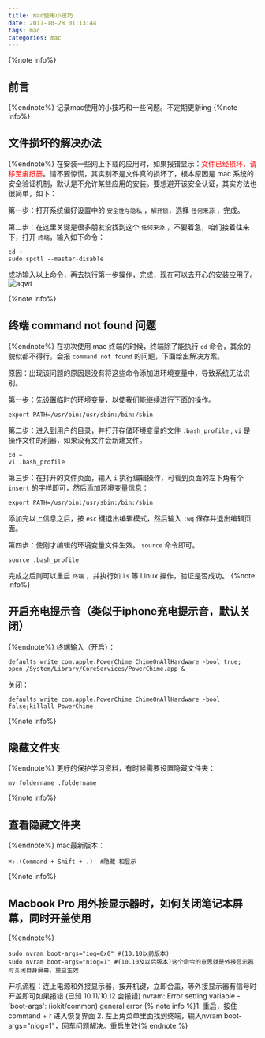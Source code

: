 ```yaml
---
title: mac使用小技巧
date: 2017-10-28 01:13:44
tags: mac
categories: mac
---
```

{%note info%}
## 前言
{%endnote%}
记录mac使用的小技巧和一些问题。不定期更新ing
{%note info%}
## 文件损坏的解决办法
{%endnote%}
在安装一些网上下载的应用时，如果报错显示：<font color=red>文件已经损坏，请移至废纸篓</font>。请不要惊慌，其实别不是文件真的损坏了，根本原因是 mac 系统的安全验证机制，默认是不允许某些应用的安装。要想避开该安全认证，其实方法也很简单，如下：

第一步：打开系统偏好设置中的 `安全性与隐私` ，`解开锁`，选择 `任何来源` ，完成。

第二步：在这里关键是很多朋友没找到这个 `任何来源` ，不要着急，咱们接着往来下，打开 `终端`，输入如下命令：

```shell
cd ~
sudo spctl --master-disable
```

成功输入以上命令，再去执行第一步操作，完成，现在可以去开心的安装应用了。
![aqwt](http://oliji9s3j.bkt.clouddn.com/aqwt.png)
<!-- more -->
{%note info%}
## 终端 command not found 问题
{%endnote%}
在初次使用 mac 终端的时候，终端除了能执行 `cd` 命令，其余的貌似都不得行，会报 `command not found` 的问题，下面给出解决方案。

原因：出现该问题的原因是没有将这些命令添加进环境变量中，导致系统无法识别。

第一步：先设置临时的环境变量，以使我们能继续进行下面的操作。

```shell
export PATH=/usr/bin:/usr/sbin:/bin:/sbin
```

第二步：进入到用户的目录，并打开存储环境变量的文件 `.bash_profile` , `vi` 是操作文件的利器，如果没有文件会新建文件。

```shell
cd ~
vi .bash_profile
```

第三步：在打开的文件页面，输入 `i`  执行编辑操作，可看到页面的左下角有个 `insert` 的字样即可，然后添加环境变量信息：

```shell
export PATH=/usr/bin:/usr/sbin:/bin:/sbin
```

添加完以上信息之后，按 `esc` 键退出编辑模式，然后输入 `:wq` 保存并退出编辑页面。

第四步：使刚才编辑的环境变量文件生效。 `source` 命令即可。

```shell
source .bash_profile
```

完成之后则可以重启 `终端` ，并执行如 `ls` 等 Linux 操作，验证是否成功。
{%note info%}
## 开启充电提示音（类似于iphone充电提示音，默认关闭）
{%endnote%}
终端输入（开启）：

```shell
defaults write com.apple.PowerChime ChimeOnAllHardware -bool true; open /System/Library/CoreServices/PowerChime.app & 
```

关闭：

```shell
defaults write com.apple.PowerChime ChimeOnAllHardware -bool false;killall PowerChime
```
{%note info%}
## 隐藏文件夹
{%endnote%}
更好的保护学习资料，有时候需要设置隐藏文件夹：

```shell
mv foldername .foldername 
```
{%note info%}
## 查看隐藏文件夹
{%endnote%}
mac最新版本：

```shell
⌘⇧.(Command + Shift + .)  #隐藏 和显示
```
{%note info%}
## Macbook Pro 用外接显示器时，如何关闭笔记本屏幕，同时开盖使用
{%endnote%}
```shell
sudo nvram boot-args="iog=0x0" #(10.10以前版本)
sudo nvram boot-args="niog=1" #(10.10及以后版本)这个命令的意思就是外接显示器时关闭自身屏幕，重启生效
```

开机流程：连上电源和外接显示器，按开机键，立即合盖，等外接显示器有信号时开盖即可如果报错 (已知 10.11/10.12 会报错)
nvram: Error setting variable - 'boot-args': (iokit/common) general error
{% note info %}1. 重启，按住command + r 进入恢复界面
2. 左上角菜单里面找到终端，输入nvram boot-args="niog=1"，回车问题解决。重启生效{% endnote %}

<!--对不起，到时间了，请停止装逼-->


